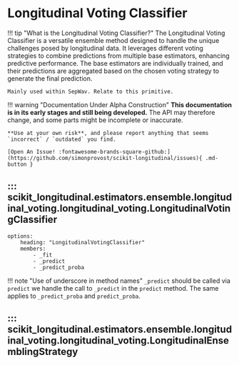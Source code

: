 # Longitudinal Voting Classifier

!!! tip "What is the Longitudinal Voting Classifier?"
    The Longitudinal Voting Classifier is a versatile ensemble method designed to handle the unique challenges posed
    by longitudinal data. It leverages different voting strategies to combine predictions from multiple base estimators,
    enhancing predictive performance. The base estimators are individually trained, and their predictions are 
    aggregated based on the chosen voting strategy to generate the final prediction.

    Mainly used within SepWav. Relate to this primitive.

!!! warning "Documentation Under Alpha Construction"
    **This documentation is in its early stages and still being developed.** The API may therefore change, and some parts might be incomplete or inaccurate.

    **Use at your own risk**, and please report anything that seems `incorrect` / `outdated` you find.

    [Open An Issue! :fontawesome-brands-square-github:](https://github.com/simonprovost/scikit-longitudinal/issues){ .md-button }

## ::: scikit_longitudinal.estimators.ensemble.longitudinal_voting.longitudinal_voting.LongitudinalVotingClassifier
    options:
        heading: "LongitudinalVotingClassifier"
        members:
            - _fit
            - _predict
            - _predict_proba


!!! note "Use of underscore in method names"
    `_predict` should  be called via `predict` we handle the call to `_predict` in the `predict` method.
    The same applies to `_predict_proba` and `predict_proba`.

## ::: scikit_longitudinal.estimators.ensemble.longitudinal_voting.longitudinal_voting.LongitudinalEnsemblingStrategy
